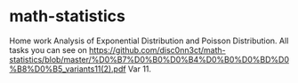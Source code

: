 # math-statistics
Home work 
Analysis of Exponential Distribution and Poisson Distribution.
All tasks you can see on https://github.com/disc0nn3ct/math-statistics/blob/master/%D0%B7%D0%B0%D0%B4%D0%B0%D0%BD%D0%B8%D0%B5_variants11(2).pdf 
Var 11.
